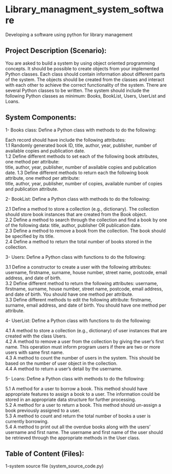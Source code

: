 # Library_managment_system_software
Developing a software using python for library management
## Project Description (Scenario):
You are asked to build a system by using object oriented programming concepts. It should be possible to create objects from your implemented Python classes. Each class should contain information about different parts of the system. The objects should be created from the classes and interact with each other to achieve the correct functionality of the system. There are several Python classes to be written. The system should include the following Python classes as minimum: Books, BookList, Users, UserList and Loans.

## System Components:
1- Books class: Define a Python class with methods to do the following:

Each record should have include the following attributes:     
1.1 Randomly generated book ID, title, author, year, publisher, number of available copies and publication date.    
1.2 Define different methods to set each of the following book attributes, one method per attribute:    
title, author, year, publisher, number of available copies and publication date.
1.3 Define  different methods to return each the following book attribute, one method per attribute:    
title, author, year, publisher, number of copies, available number of copies and publication attribute.


2- BookList: Define a Python class with methods to do the following:

2.1 Define a method to store a collection (e.g., dictionary). The collection should store book instances that are created from the Book object.   
2.2 Define a method to search through the collection and find a book by one of the following data: title, author, publisher OR publication date.    
2.3 Define a method to remove a book from the collection. The book should be specified by its title.    
2.4 Define a method to return the total number of books stored in the collection.    

3- Users: Define a Python class with functions to do the following:  

3.1 Define a constructor to create a user with the following attributes:   
username, firstname, surname, house number, street name, postcode, email address, and date of birth.   
3.2 Define different method to return the following attributes: username, firstname, surname, house number, street name, postcode, email address, and date of birth. You should have one method per attribute.     
3.3 Define different methods to edit the following attribute: firstname, surname, email address, and date of birth. You should have one method per attribute. 


4- UserList: Define a Python class with functions to do the following:


4.1 A method to store a collection (e.g., dictionary) of user instances that are created with the class Users.  
4.2 A method to remove a user from the collection by giving the user’s first name. This operation must inform program users if there are two or more users with same first name.    
4.3 A method to count the number of users in the system. This should be based on the number of user object in the collection.    
4.4 A method to return a user’s detail by the username.   


5- Loans: Define a Python class with methods to do the following:


5.1 A method for a user to borrow a book. This method should have appropriate features to assign a book to a user. The information could be stored in an appropriate data structure for further processing.   
5.2 A method for a user to return a book. This method should un-assign a book previously assigned to a user.   
5.3 A method to count and return the total number of books a user is currently borrowing.    
5.4 A method to print out all the overdue books along with the users’ username and first name. The username and first name of the user should be retrieved through the appropriate methods in the User class.   


## Table of Content (Files):
1-system source file (system_source_code.py)
